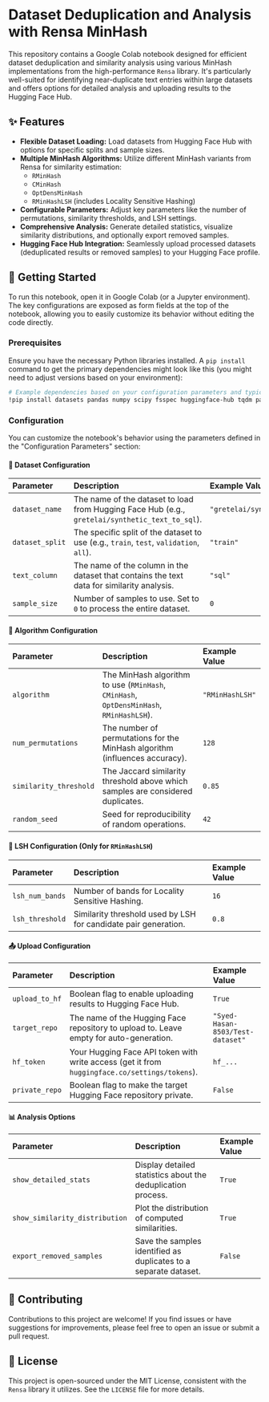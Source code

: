 # Dataset Deduplication and Analysis with Rensa MinHash

This repository contains a Google Colab notebook designed for efficient dataset deduplication and similarity analysis using various MinHash implementations from the high-performance `Rensa` library. It's particularly well-suited for identifying near-duplicate text entries within large datasets and offers options for detailed analysis and uploading results to the Hugging Face Hub.

## ✨ Features

* **Flexible Dataset Loading:** Load datasets from Hugging Face Hub with options for specific splits and sample sizes.
* **Multiple MinHash Algorithms:** Utilize different MinHash variants from Rensa for similarity estimation:
    * `RMinHash`
    * `CMinHash`
    * `OptDensMinHash`
    * `RMinHashLSH` (includes Locality Sensitive Hashing)
* **Configurable Parameters:** Adjust key parameters like the number of permutations, similarity thresholds, and LSH settings.
* **Comprehensive Analysis:** Generate detailed statistics, visualize similarity distributions, and optionally export removed samples.
* **Hugging Face Hub Integration:** Seamlessly upload processed datasets (deduplicated results or removed samples) to your Hugging Face profile.

## 🚀 Getting Started

To run this notebook, open it in Google Colab (or a Jupyter environment). The key configurations are exposed as form fields at the top of the notebook, allowing you to easily customize its behavior without editing the code directly.

### Prerequisites

Ensure you have the necessary Python libraries installed. A `pip install` command to get the primary dependencies might look like this (you might need to adjust versions based on your environment):

```bash
# Example dependencies based on your configuration parameters and typical usage
!pip install datasets pandas numpy scipy fsspec huggingface-hub tqdm packaging pyarrow rensa datasketch
```

### Configuration

You can customize the notebook's behavior using the parameters defined in the "Configuration Parameters" section:

#### 🎯 Dataset Configuration

| Parameter       | Description                                                                                             | Example Value                  |
| :-------------- | :------------------------------------------------------------------------------------------------------ | :----------------------------- |
| `dataset_name`  | The name of the dataset to load from Hugging Face Hub (e.g., `gretelai/synthetic_text_to_sql`).         | `"gretelai/synthetic_text_to_sql"` |
| `dataset_split` | The specific split of the dataset to use (e.g., `train`, `test`, `validation`, `all`).                | `"train"`                      |
| `text_column`   | The name of the column in the dataset that contains the text data for similarity analysis.             | `"sql"`                        |
| `sample_size`   | Number of samples to use. Set to `0` to process the entire dataset.                                     | `0`                            |

#### 🔧 Algorithm Configuration

| Parameter            | Description                                                                     | Example Value  |
| :------------------- | :------------------------------------------------------------------------------ | :------------- |
| `algorithm`          | The MinHash algorithm to use (`RMinHash`, `CMinHash`, `OptDensMinHash`, `RMinHashLSH`). | `"RMinHashLSH"` |
| `num_permutations`   | The number of permutations for the MinHash algorithm (influences accuracy).    | `128`          |
| `similarity_threshold` | The Jaccard similarity threshold above which samples are considered duplicates. | `0.85`         |
| `random_seed`        | Seed for reproducibility of random operations.                                  | `42`           |

#### 🚀 LSH Configuration (Only for `RMinHashLSH`)

| Parameter       | Description                                                               | Example Value |
| :-------------- | :------------------------------------------------------------------------ | :------------ |
| `lsh_num_bands` | Number of bands for Locality Sensitive Hashing.                           | `16`          |
| `lsh_threshold` | Similarity threshold used by LSH for candidate pair generation.           | `0.8`         |

#### 📤 Upload Configuration

| Parameter        | Description                                                                         | Example Value                    |
| :--------------- | :---------------------------------------------------------------------------------- | :------------------------------- |
| `upload_to_hf`   | Boolean flag to enable uploading results to Hugging Face Hub.                       | `True`                           |
| `target_repo`    | The name of the Hugging Face repository to upload to. Leave empty for auto-generation. | `"Syed-Hasan-8503/Test-dataset"` |
| `hf_token`       | Your Hugging Face API token with write access (get it from `huggingface.co/settings/tokens`). | `hf_...`                         |
| `private_repo`   | Boolean flag to make the target Hugging Face repository private.                    | `False`                          |

#### 📊 Analysis Options

| Parameter                | Description                                                          | Example Value |
| :----------------------- | :------------------------------------------------------------------- | :------------ |
| `show_detailed_stats`    | Display detailed statistics about the deduplication process.         | `True`        |
| `show_similarity_distribution` | Plot the distribution of computed similarities.                  | `True`        |
| `export_removed_samples` | Save the samples identified as duplicates to a separate dataset.     | `False`       |

## 🤝 Contributing

Contributions to this project are welcome! If you find issues or have suggestions for improvements, please feel free to open an issue or submit a pull request.

## 📄 License

This project is open-sourced under the MIT License, consistent with the `Rensa` library it utilizes. See the `LICENSE` file for more details.
